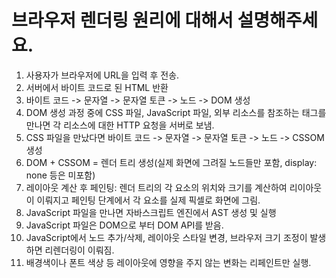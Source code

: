 # 브라우저 렌더링 원리에 대해서 설명해주세요.

1. 사용자가 브라우저에 URL을 입력 후 전송.
2. 서버에서 바이트 코드로 된 HTML 반환
3. 바이트 코드 -> 문자열 -> 문자열 토큰 -> 노드 -> DOM 생성
4. DOM 생성 과정 중에 CSS 파일, JavaScript 파일, 외부 리소스를 참조하는 태그를 만나면 각 리소스에 대한 HTTP 요청을 서버로 보냄.
5. CSS 파일을 만났다면 바이트 코드 -> 문자열 -> 문자열 토큰 -> 노드 -> CSSOM 생성
6. DOM + CSSOM = 렌더 트리 생성(실제 화면에 그려질 노드들만 포함, display: none 등은 미포함)
7. 레이아웃 계산 후 페인팅: 렌더 트리의 각 요소의 위치와 크기를 계산하여 리이아웃이 이뤄지고 페인팅 단계에서 각 요소를 실제 픽셀로 화면에 그림.
8. JavaScript 파일을 만나면 자바스크립트 엔진에서 AST 생성 및 실행
9. JavaScript 파일은 DOM으로 부터 DOM API를 받음.
10. JavaScript에서 노드 추가/삭제, 레이아웃 스타일 변경, 브라우저 크기 조정이 발생하면 리렌더링이 이뤄짐.
11. 배경색이나 폰트 색상 등 레이아웃에 영향을 주지 않는 변화는 리페인트만 실행.
